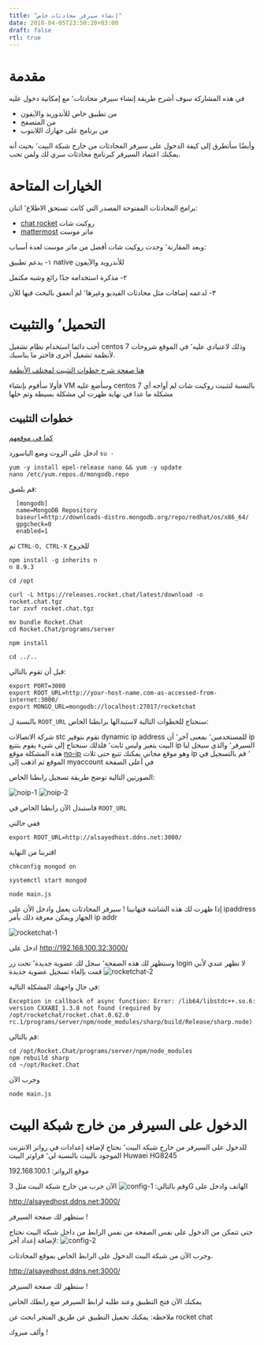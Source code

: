 ```yaml
---
title: "إنشاء سيرفر محادثات خاص"
date: 2018-04-05T23:50:20+03:00
draft: false
rtl: true
---
```


# مقدمة

في هذه المشاركة سوف أشرح طريقة إنشاء سيرفر محادثات٬ مع إمكانية دخول عليه 

* من تطبيق خاص للأندوريد والآيفون
* من المتصفح
* من برنامج على جهازك اللابتوب

وأيضًا سأتطرق إلى كيفة الدخول على سيرفر المحادثات من خارج شبكة البيت٬ بحيث أنه يمكنك اعتماد السيرفر كبرنامج محادثات سري لك ولمن تحب.

# الخيارات المتاحة

برامج المحادثات المفتوحة المصدر التي كانت تستحق الاطلاع٬ اثنان:

* [chat rocket](https://rocket.chat/) روكيت شات
* [mattermost](https://about.mattermost.com/) ماتر موست

وبعد المقارنة٬ وجدت روكيت شات أفضل من ماتر موست لعدة أسباب:

١- يدعم تطبيق native
للأندرويد والآيفون

٢- مذكرة استخدامه جدًا رائع وشبه مكتمل

٣- لدعمه إضافات مثل محادثات الفيديو وغيرها٬ لم أتعمق بالبحث فيها للآن

# التحميل٬ والتثبيت

 أحب دائما استخدام نظام تشغيل centos 7
وذلك لاعتيادي عليه٬ 
في الموقع شروحات لأنظمة تشغيل أخرى فاختر ما يناسبك.


[هنا صفحة شرح خطوات التثبيت لمختلف الأنظمة](https://rocket.chat/docs/installation/manual-installation/)

فأولا سأقوم بإنشاء VM وسأضع عليه centos 7
بالنسبة لتثبيت روكيت شات لم أواجه أي مشكلة ما عدا في نهاية ظهرت لي مشكلة بسيطة وتم حلها

## خطوات التثبيت

[كما في موقعهم](https://rocket.chat/docs/installation/manual-installation/centos/)

ادخل على الروت وضع الباسورد `su -` 

```
yum -y install epel-release nano && yum -y update
nano /etc/yum.repos.d/mongodb.repo
```

قم بلصق:

```
  [mongodb]
  name=MongoDB Repository
  baseurl=http://downloads-distro.mongodb.org/repo/redhat/os/x86_64/
  gpgcheck=0
  enabled=1
```

ثم `CTRL-O, CTRL-X` للخروج

```
npm install -g inherits n
n 8.9.3

cd /opt

curl -L https://releases.rocket.chat/latest/download -o rocket.chat.tgz
tar zxvf rocket.chat.tgz

mv bundle Rocket.Chat
cd Rocket.Chat/programs/server

npm install

cd ../..

```
قبل أن تقوم بالتالي:

```
export PORT=3000
export ROOT_URL=http://your-host-name.com-as-accessed-from-internet:3000/
export MONGO_URL=mongodb://localhost:27017/rocketchat
```

بالنسبة ل `ROOT_URL` سنحتاج للخطوات التالية لاستبدالها برابطنا الخاص:

شركة الاتصالات stc تقوم بتوفير dynamic ip address للمستخدمين٬
بمعنى آخر٬ أن ip البيت يتغير وليس ثابت٬ فلذلك سنحتاج إلى شيء يقوم بتتبع ip السيرفر٬
والذي سيحل لنا هذه المشكلة موقع [no-ip](https://www.noip.com) وهو موقع مجاني يمكنك تتبع حتى ثلاث ip ٬
قم بالتسجيل في الموقع ثم اذهب إلى myaccount في أعلى الصفحة

الصورتين التالية توضح طريقة تسجيل رابطنا الخاص:

![noip-1](/img/2018/4/noip-1.png)
![noip-2](/img/2018/4/noip-2.png)

فاستبدل الآن رابطنا الخاص  في `ROOT_URL` 

ففي حالتي 
```
export ROOT_URL=http://alsayedhost.ddns.net:3000/
```

اقتربنا من النهاية

```
chkconfig mongod on

systemctl start mongod

node main.js

```

إذا ظهرت لك هذه الشاشة فتهانينا ! سيرفر المحادثات يعمل وادخل الأن على ipaddress الجهاز
ويمكن معرفة ذلك بأمر ip addr

![rocketchat-1](/img/2018/4/rocketchat-1.png)


 ادخل على
 http://192.168.100.32:3000/


وستظهر لك هذه الصفحة٬ سجل لك عضوية جديدة٬ تحت زر login
لا تظهر عندي لأني قمت بإلغاء تسجيل عضوية جديدة
![rocketchat-2](/img/2018/4/rocketchat-2.png)

في حال واجهتك المشكلة التالية:

```
Exception in callback of async function: Error: /lib64/libstdc++.so.6: version CXXABI_1.3.8 not found (required by /opt/rocketchat/rocket.chat.0.62.0 rc.1/programs/server/npm/node_modules/sharp/build/Release/sharp.node)
```

قم بالتالي:
```
cd /opt/Rocket.Chat/programs/server/npm/node_modules
npm rebuild sharp
cd ~/opt/Rocket.Chat
```
وجرب الآن
```
node main.js
```

# الدخول على السيرفر من خارج شبكة البيت

للدخول على السيرفر من خارج شبكة البيت٬ نحتاج لإضافة إعدادات في رواتر الانترنت الموجود بالبيت
بالنسبة لي٬ فراوتر البيت Huwaei HG8245

موقع الرواتر: 192.168.100.1

وقم بالتالي:
![config-1](/img/2018/4/config-1.png)
الآن جرب من خارج شبكة البيت مثل 3G الهاتف وادخل على

http://alsayedhost.ddns.net:3000/

ستظهر لك صفحة السيرفر !

حتى تتمكن من الدخول على نفس الصفحة من نفس الرابط من داخل شبكة البيت نحتاج لإضافة إعداد آخر:
![config-2](/img/2018/4/config-2.png)

وجرب الآن من شبكة البيت الدخول على الرابط الخاص بموقع المحادثات. 

http://alsayedhost.ddns.net:3000/

ستظهر لك صفحة السيرفر !

يمكنك الآن فتح التطبيق وعند طلبه لرابط السيرفر ضع رابطك الخاص

ملاحظة: يمكنك تحميل التطبيق عن طريق المتجر ابحث عن rocket chat

وألف مبروك !